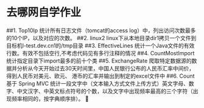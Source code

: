 # 去哪网自学作业
##1. Top10Ip
统计所有日志文件（tomcat的access log）中，列出访问次数最多的10个IP，以及对应的次数。
##2. linux2
linux下从本地目录dir1拷贝一个文件到目标机l-test.dev.cn1的/tmp目录
##3. EffectiveLines
统计一个Java文件的有效行数。有效不包括空行,不考虑代码见有多行注释的情况
##4. CountMostImport
统计指定目录下import最多的前十个类
##5. ExchangeRate
爬取特定数据源的数据并分析从今天开始过去30天时间里，中国人民银行公布的人民币汇率中间价，得到人民币对美元、欧元、 港币的汇率并输出到制定的excel文件中
##6. Count
基于 Spring MVC 统计一段文字中（文本输入方式文件上传方式）英文字母、数字、中文汉字、中英文标点符号的个数，以及文字中出现频率最高的三个字符（出现频率相同的，按字典顺序排）。 

